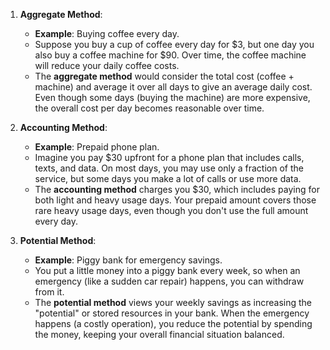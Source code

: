 1. **Aggregate Method**:

   - **Example**: Buying coffee every day.
   - Suppose you buy a cup of coffee every day for $3, but one day you also buy a coffee machine for $90. Over time, the coffee machine will reduce your daily coffee costs.
   - The **aggregate method** would consider the total cost (coffee + machine) and average it over all days to give an average daily cost. Even though some days (buying the machine) are more expensive, the overall cost per day becomes reasonable over time.

2. **Accounting Method**:

   - **Example**: Prepaid phone plan.
   - Imagine you pay $30 upfront for a phone plan that includes calls, texts, and data. On most days, you may use only a fraction of the service, but some days you make a lot of calls or use more data.
   - The **accounting method** charges you $30, which includes paying for both light and heavy usage days. Your prepaid amount covers those rare heavy usage days, even though you don't use the full amount every day.

3. **Potential Method**:
   - **Example**: Piggy bank for emergency savings.
   - You put a little money into a piggy bank every week, so when an emergency (like a sudden car repair) happens, you can withdraw from it.
   - The **potential method** views your weekly savings as increasing the "potential" or stored resources in your bank. When the emergency happens (a costly operation), you reduce the potential by spending the money, keeping your overall financial situation balanced.

